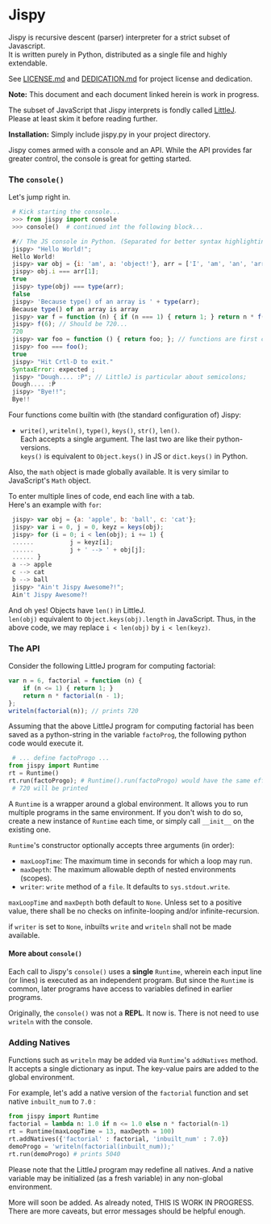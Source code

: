 # Jispy
Jispy is recursive descent (parser) interpreter for a strict subset of Javascript.  
It is written purely in Python, distributed as a single file and highly extendable.

See [LICENSE.md](https://github.com/sumukhbarve/jispy/blob/master/LICENSE.md) and [DEDICATION.md](https://github.com/sumukhbarve/jispy/blob/master/DEDICATION.md) for project license and dedication.

**Note:** This document and each document linked herein is work in progress.

The subset of JavaScript that Jispy interprets is fondly called [LittleJ](https://github.com/sumukhbarve/jispy/blob/master/LittleJ.md).  
Please at least skim it before reading further.

**Installation:** Simply include jispy.py in your project directory.

Jispy comes armed with a console and an API. While the API provides far greater control, the console is great for getting started.


### The `console()`

Let's jump right in.

```py
 # Kick starting the console...
 >>> from jispy import console
 >>> console()  # continued int the following block...
```
```js
 #// The JS console in Python. (Separated for better syntax highlighting.)
 jispy> "Hello World!";
 Hello World!
 jispy> var obj = {i: 'am', a: 'object!'}, arr = ['I', 'am', 'an', 'array'];
 jispy> obj.i === arr[1];
 true
 jispy> type(obj) === type(arr);
 false
 jispy> 'Because type() of an array is ' + type(arr);
 Because type() of an array is array
 jispy> var f = function (n) { if (n === 1) { return 1; } return n * f(n-1); };
 jispy> f(6); // Should be 720...
 720
 jispy> var foo = function () { return foo; }; // functions are first class!
 jispy> foo === foo();
 true
 jispy> "Hit Crtl-D to exit."
 SyntaxError: expected ;
 jispy> "Dough.... :P"; // LittleJ is particular about semicolons;
 Dough.... :P
 jispy> "Bye!!";
 Bye!! 
```

Four functions come builtin with (the standard configuration of) Jispy:

+ `write()`, `writeln()`, `type()`, `keys()`, `str()`, `len()`.  
Each accepts a single argument. The last two are like their python-versions.  
`keys()` is equivalent to `Object.keys()` in JS or `dict.keys()` in Python.

Also, the `math` object is made globally available. It is very similar to JavaScript's `Math` object.

To enter multiple lines of code, end each line with a tab.  
Here's an example with `for`:
```js
 jispy> var obj = {a: 'apple', b: 'ball', c: 'cat'};
 jispy> var i = 0, j = 0, keyz = keys(obj);
 jispy> for (i = 0; i < len(obj); i += 1) {     
 ......          j = keyz[i];    
 ......          j + ' --> ' + obj[j];   
 ...... }
 a --> apple
 c --> cat
 b --> ball
 jispy> "Ain't Jispy Awesome?!";
 Ain't Jispy Awesome?!
```

And oh yes! Objects have `len()` in LittleJ.  
`len(obj)` equivalent to `Object.keys(obj).length` in JavaScript. Thus, in the above code, we may replace `i < len(obj)` by `i < len(keyz)`.

### The API

Consider the following LittleJ program for computing factorial:
```javascript
var n = 6, factorial = function (n) {
    if (n <= 1) { return 1; }
    return n * factorial(n - 1);
};
writeln(factorial(n)); // prints 720
```

Assuming that the above LittleJ program for computing factorial has been saved as a python-string in the variable `factoProg`, the following python code would execute it.
```python
 # ... define factoProgo ...
from jispy import Runtime
rt = Runtime()
rt.run(factoProgo); # Runtime().run(factoProgo) would have the same effect.
 # 720 will be printed
```

A `Runtime` is a wrapper around a global environment. It allows you to run multiple programs in the same environment. If you don't wish to do so, create a new instance of `Runtime` each time, or simply call `__init__` on the existing one.

`Runtime`'s constructor optionally accepts three arguments (in order):

+ `maxLoopTime`: The maximum time in seconds for which a loop may run.
+ `maxDepth`: The maximum allowable depth of nested environments (scopes).
+ `writer`: `write` method of a `file`. It defaults to `sys.stdout.write`.

`maxLoopTime` and `maxDepth` both default to `None`. Unless set to a positive value, there shall be no checks on infinite-looping and/or infinite-recursion.

if `writer` is set to `None`, inbuilts `write` and `writeln` shall not be made available.

#### More about `console()`

Each call to Jispy's `console()` uses a **single** `Runtime`, wherein each input line (or lines) is executed as an independent program. But since the `Runtime` is common, later programs have access to variables defined in earlier programs.

Originally, the `console()` was not a **REPL**. It now is. There is not need to use `writeln` with the console.

### Adding Natives

Functions such as `writeln` may be added via `Runtime`'s `addNatives` method.
It accepts a single dictionary as input. The key-value pairs are added to the global environment.

For example, let's add a native version of the `factorial` function and set native `inbuilt_num` to `7.0` :
```python
from jispy import Runtime
factorial = lambda n: 1.0 if n <= 1.0 else n * factorial(n-1)
rt = Runtime(maxLoopTime = 13, maxDepth = 100)
rt.addNatives({'factorial' : factorial, 'inbuilt_num' : 7.0})
demoProgo = 'writeln(factorial(inbuilt_num));'
rt.run(demoProgo) # prints 5040
```

Please note that the LittleJ program may redefine all natives. And a native variable may be initialized (as a fresh variable) in any non-global environment.

More will soon be added. As already noted, THIS IS WORK IN PROGRESS.
There are more caveats, but error messages should be helpful enough.
